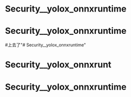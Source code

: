 # Security__yolox_onnxruntime
# Security__yolox_onnxruntime
#上去了"# Security__yolox_onnxruntime" 
# Security__yolox_onnxrunt
# Security__yolox_onnxruntime
